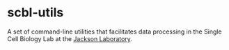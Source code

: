 # scbl-utils

A set of command-line utilities that facilitates data processing in the Single Cell Biology Lab at the [Jackson Laboratory](https://www.jax.org/).
